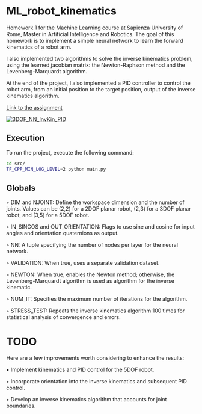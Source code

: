 # ML_robot_kinematics

Homework 1 for the Machine Learning course at Sapienza University of Rome, Master in Artificial Intelligence and Robotics. The goal of this homework is to implement a simple neural network to learn the forward kinematics of a robot arm. 

I also implemented two algorithms to solve the inverse kinematics problem, using the learned jacobian matrix: the Newton-Raphson method and the Levenberg-Marquardt algorithm.

At the end of the project, I also implemented a PID controller to control the robot arm, from an initial position to the target position, output of the inverse kinematics algorithm.

[Link to the assignment](https://github.com/iocchi/MLHW1_robot_kinematics)

[![3DOF_NN_InvKin_PID](Imgs/3DOF_NN_InvKin_PID.png)](Imgs/3DOF_NN_InvKin_PID.webm)

## Execution
To run the project, execute the following command:
```bash
cd src/
TF_CPP_MIN_LOG_LEVEL=2 python main.py
```

## Globals
◦ DIM and NJOINT: Define the workspace dimension and the number of joints. Values can be (2,2) for a 2DOF planar robot, (2,3) for a 3DOF planar robot, and (3,5) for a 5DOF robot.

◦ IN_SINCOS and OUT_ORIENTATION: Flags to use sine and cosine for input angles and orientation quaternions as output.

◦ NN: A tuple specifying the number of nodes per layer for the neural network.

◦ VALIDATION: When true, uses a separate validation dataset.
    
◦ NEWTON: When true, enables the Newton method; otherwise, the Levenberg-Marquardt algorithm is used as algorithm for the inverse kinematic.

◦ NUM_IT: Specifies the maximum number of iterations for the algorithm.

◦ STRESS_TEST: Repeats the inverse kinematics algorithm 100 times for statistical analysis of convergence and errors.

# TODO
Here are a few improvements worth considering to enhance the results:

• Implement kinematics and PID control for the 5DOF robot.

• Incorporate orientation into the inverse kinematics and subsequent PID control.

• Develop an inverse kinematics algorithm that accounts for joint boundaries.